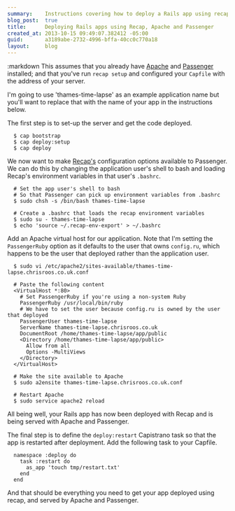 ```yaml
---
summary:    Instructions covering how to deploy a Rails app using recap, Apache and Passenger
blog_post:  true
title:      Deploying Rails apps using Recap, Apache and Passenger
created_at: 2013-10-15 09:49:07.382412 -05:00
guid:       a3189abe-2732-4996-bffa-40cc0c770a18
layout:     blog
---
```

:markdown
  This assumes that you already have [Apache](http://httpd.apache.org/) and [Passenger](https://www.phusionpassenger.com/) installed; and that you've run `recap setup` and configured your `Capfile` with the address of your server.

  I'm going to use 'thames-time-lapse' as an example application name but you'll want to replace that with the name of your app in the instructions below.

  The first step is to set-up the server and get the code deployed.

      $ cap bootstrap
      $ cap deploy:setup
      $ cap deploy

  We now want to make [Recap's](https://github.com/freerange/recap) configuration options available to Passenger. We can do this by changing the application user's shell to bash and loading Recap's environment variables in that user's `.bashrc`.

      # Set the app user's shell to bash
      # So that Passenger can pick up environment variables from .bashrc
      $ sudo chsh -s /bin/bash thames-time-lapse

      # Create a .bashrc that loads the recap environment variables
      $ sudo su - thames-time-lapse
      $ echo 'source ~/.recap-env-export' > ~/.bashrc

  Add an Apache virtual host for our application. Note that I'm setting the `PassengerRuby` option as it defaults to the user that owns `config.ru`, which happens to be the user that deployed rather than the application user.

      $ sudo vi /etc/apache2/sites-available/thames-time-lapse.chrisroos.co.uk.conf

      # Paste the following content
      <VirtualHost *:80>
        # Set PassengerRuby if you're using a non-system Ruby
        PassengerRuby /usr/local/bin/ruby
        # We have to set the user because config.ru is owned by the user that deployed
        PassengerUser thames-time-lapse
        ServerName thames-time-lapse.chrisroos.co.uk
        DocumentRoot /home/thames-time-lapse/app/public
        <Directory /home/thames-time-lapse/app/public>
          Allow from all
          Options -MultiViews
        </Directory>
      </VirtualHost>

      # Make the site available to Apache
      $ sudo a2ensite thames-time-lapse.chrisroos.co.uk.conf

      # Restart Apache
      $ sudo service apache2 reload

  All being well, your Rails app has now been deployed with Recap and is being served with Apache and Passenger.

  The final step is to define the `deploy:restart` Capistrano task so that the app is restarted after deployment. Add the following task to your Capfile.

      namespace :deploy do
        task :restart do
          as_app 'touch tmp/restart.txt'
        end
      end

  And that should be everything you need to get your app deployed using recap, and served by Apache and Passenger.
